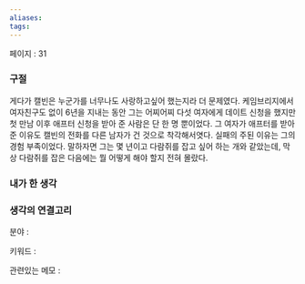 ```yaml
---
aliases: 
tags:
---
```

페이지 : 31

### 구절
게다가 캘빈은 누군가를 너무나도 사랑하고싶어 했는지라 더 문제였다. 케임브리지에서 여자친구도 없이 6년을 지내는 동안 그는 어찌어찌 다섯 여자에게 데이트 신청을 했지만 첫 만남 이후 애프터 신청을 받아 준 사람은 단 한 명 뿐이었다. 그 여자가 애프터를 받아 준 이유도 캘빈의 전화를 다른 남자가 건 것으로 착각해서엿다. 실패의 주된 이유는 그의 경험 부족이었다. 말하자면 그는 몇 년이고 다람쥐를 잡고 싶어 하는 개와 같았는데, 막상 다람쥐를 잡은 다음에는 뭘 어떻게 해야 할지 전혀 몰랐다.


### 내가 한 생각


### 생각의 연결고리
분야 : 

키워드 : 

관련있는 메모 : 